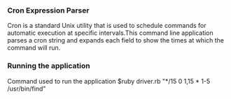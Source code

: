 ### Cron Expression Parser

Cron is a standard Unix utility that is used to schedule commands for automatic execution at specific intervals.This command line application parses a cron string and expands each field to show the times at which the command will run.

### Running the application

Command used to run the application $ruby driver.rb "*/15 0 1,15 * 1-5 /usr/bin/find"
